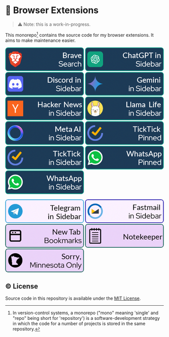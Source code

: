 # 🔌 Browser Extensions

> ⚠ Note: this is a work-in-progress.

This monorepo[^1] contains the source code for my browser extensions. It aims to make maintenance easier.

![banner](assets/banners/brave-header-2.png) ![banner](assets/banners/chatgpt-banner-1.png) ![banner](assets/banners/discord-banner-2.png) ![banner](assets/banners/gemini-2.png) ![banner](assets/banners/hn-2.png) ![banner](assets/banners/llamalife-2.png) ![banner](assets/banners/metaai-2.png) ![banner](assets/banners/ticktick-pinned-2.png) ![banner](assets/banners/ticktick-sidebar-1.png) ![banner](assets/banners/whatsapp-pinned-1.png) ![banner](assets/banners/whatsapp-sidebar-2.png)

![banner](assets/banners/telegram-sidebar-1.png) ![banner](assets/banners/fastmail-sidebar-1.png) ![banner](assets/banners/newtab-bookmarks-1.png) ![banner](assets/banners/notekeeper-2.png) ![banner](assets/banners/sorry-mn-only-2.png)

## © License

Source code in this repository is available under the [MIT License](LICENSE).

[^1]: In version-control systems, a monorepo ("mono" meaning 'single' and "repo" being short for 'repository') is a software-development strategy in which the code for a number of projects is stored in the same repository.
